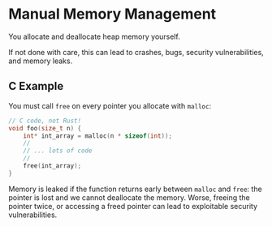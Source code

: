 # Manual Memory Management

You allocate and deallocate heap memory yourself.

If not done with care, this can lead to crashes, bugs, security vulnerabilities, and memory leaks.

## C Example

You must call `free` on every pointer you allocate with `malloc`:

```c
// C code, not Rust!
void foo(size_t n) {
    int* int_array = malloc(n * sizeof(int));
    //
    // ... lots of code
    //
    free(int_array);
}
```

Memory is leaked if the function returns early between `malloc` and `free`: the
pointer is lost and we cannot deallocate the memory.
Worse, freeing the pointer twice, or accessing a freed pointer can lead to exploitable security vulnerabilities.
